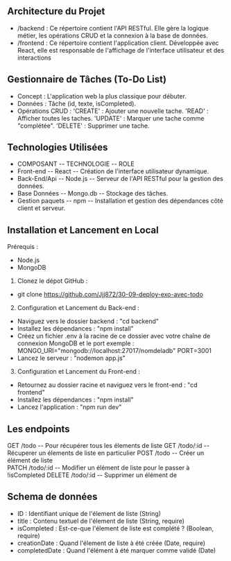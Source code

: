## Architecture du Projet
* /backend : Ce répertoire contient l'API RESTful. Elle gère la logique métier, les opérations CRUD et la connexion à la base de données.
* /frontend : Ce répertoire contient l'application client. Développée avec React, elle est responsable de l'affichage de l'interface utilisateur et des interactions

## Gestionnaire de Tâches (To-Do List)
- Concept : L'application web la plus classique pour débuter.
- Données : Tâche (id, texte, isCompleted).
- Opérations CRUD :
        'CREATE' : Ajouter une nouvelle tache.
        'READ' : Afficher toutes les taches.
        'UPDATE' : Marquer une tache comme "complétée".
        'DELETE' : Supprimer une tache.

## Technologies Utilisées 
- COMPOSANT         --   TECHNOLOGIE    --   ROLE
- Front-end         --   React          --   Création de l'interface utilisateur dynamique.
- Back-End/Api      --   Node.js        --   Serveur de l'API RESTful pour la gestion des données.
- Base Données      --   Mongo.db       --   Stockage des tâches.
- Gestion paquets   --   npm            --   Installation et gestion des dépendances côté client et serveur.


##  Installation et Lancement en Local
Prérequis : 
- Node.js
- MongoDB 

1. Clonez le dépot GitHub :
- git clone https://github.com/Jjj872/30-09-deploy-exo-avec-todo

2. Configuration et Lancement du Back-end :
- Naviguez vers le dossier backend : "cd backend"
- Installez les dépendances : "npm install"
- Créez un fichier .env à la racine de ce dossier avec votre chaîne de connexion MongoDB et le port exemple : 
        MONGO_URI="mongodb://localhost:27017/nomdeladb"
        PORT=3001
- Lancez le serveur : "nodemon app.js"         

 3. Configuration et Lancement du Front-end : 
 - Retournez au dossier racine et naviguez vers le front-end : "cd frontend"
 - Installez les dépendances : "npm install"
 - Lancez l'application : "npm run dev"


## Les endpoints
GET     /todo       -- Pour récupérer tous les élements de liste
GET     /todo/:id   -- Récuperer un élements de liste en particulier
POST    /todo       -- Créer un élément de liste  
PATCH   /todo/:id   -- Modifier un élément de liste pour le passer à !isCompleted
DELETE  /todo/:id   -- Supprimer un élément de 


## Schema de données 
- ID : Identifiant unique de l'élement de liste (String)
- title : Contenu textuel de l'élement de liste (String, require)
- isCompleted : Est-ce-que l'élement de liste est complété ? (Boolean, require)
- creationDate : Quand l'élement de liste à été créée (Date, require)
- completedDate : Quand l'élément à été marquer comme validé (Date)
